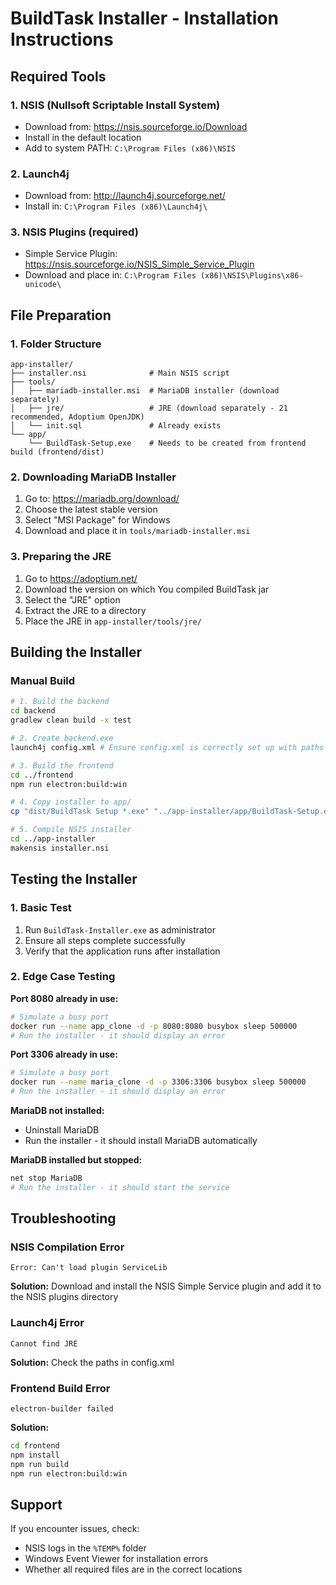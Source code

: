# BuildTask Installer - Installation Instructions

## Required Tools

### 1. NSIS (Nullsoft Scriptable Install System)

- Download from: https://nsis.sourceforge.io/Download
- Install in the default location
- Add to system PATH: `C:\Program Files (x86)\NSIS`

### 2. Launch4j

- Download from: http://launch4j.sourceforge.net/
- Install in: `C:\Program Files (x86)\Launch4j\`

### 3. NSIS Plugins (required)

- Simple Service Plugin: https://nsis.sourceforge.io/NSIS_Simple_Service_Plugin
- Download and place in: `C:\Program Files (x86)\NSIS\Plugins\x86-unicode\`

## File Preparation

### 1. Folder Structure

```
app-installer/
├── installer.nsi              # Main NSIS script
├── tools/
│   ├── mariadb-installer.msi  # MariaDB installer (download separately)
│   ├── jre/                   # JRE (download separately - 21 recommended, Adoptium OpenJDK)
│   └── init.sql               # Already exists
└── app/
    └── BuildTask-Setup.exe    # Needs to be created from frontend build (frontend/dist)

```

### 2. Downloading MariaDB Installer

1. Go to: https://mariadb.org/download/
2. Choose the latest stable version
3. Select "MSI Package" for Windows
4. Download and place it in `tools/mariadb-installer.msi`

### 3. Preparing the JRE

1. Go to https://adoptium.net/
2. Download the version on which You compiled BuildTask jar
3. Select the "JRE" option
4. Extract the JRE to a directory
5. Place the JRE in `app-installer/tools/jre/`

## Building the Installer

### Manual Build

```bash
# 1. Build the backend
cd backend
gradlew clean build -x test

# 2. Create backend.exe
launch4j config.xml # Ensure config.xml is correctly set up with paths to the JAR and JRE

# 3. Build the frontend
cd ../frontend
npm run electron:build:win

# 4. Copy installer to app/
cp "dist/BuildTask Setup *.exe" "../app-installer/app/BuildTask-Setup.exe"

# 5. Compile NSIS installer
cd ../app-installer
makensis installer.nsi
```

## Testing the Installer

### 1. Basic Test

1. Run `BuildTask-Installer.exe` as administrator
2. Ensure all steps complete successfully
3. Verify that the application runs after installation

### 2. Edge Case Testing

**Port 8080 already in use:**

```bash
# Simulate a busy port
docker run --name app_clone -d -p 8080:8080 busybox sleep 500000
# Run the installer - it should display an error
```

**Port 3306 already in use:**

```bash
# Simulate a busy port
docker run --name maria_clone -d -p 3306:3306 busybox sleep 500000
# Run the installer - it should display an error
```

**MariaDB not installed:**

- Uninstall MariaDB
- Run the installer - it should install MariaDB automatically

**MariaDB installed but stopped:**

```bash
net stop MariaDB
# Run the installer - it should start the service
```

## Troubleshooting

### NSIS Compilation Error

```
Error: Can't load plugin ServiceLib
```

**Solution:** Download and install the NSIS Simple Service plugin and add it to the NSIS plugins directory

### Launch4j Error

```
Cannot find JRE
```

**Solution:** Check the paths in config.xml

### Frontend Build Error

```
electron-builder failed
```

**Solution:**

```bash
cd frontend
npm install
npm run build
npm run electron:build:win
```

## Support

If you encounter issues, check:
- NSIS logs in the `%TEMP%` folder
- Windows Event Viewer for installation errors
- Whether all required files are in the correct locations